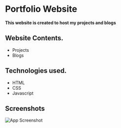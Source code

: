 # Portfolio Website

**This website is created to host my projects and blogs**

## Website Contents.

* Projects
* Blogs

## Technologies used.

* HTML
* CSS
* Javascript
## Screenshots

![App Screenshot](https://user-images.githubusercontent.com/92932235/188047587-e8a81fa7-8646-41ec-ba53-4ff69cd366fe.png)
